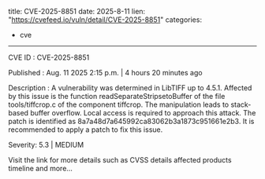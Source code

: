  
title: CVE-2025-8851
date: 2025-8-11
lien: "https://cvefeed.io/vuln/detail/CVE-2025-8851"
categories:
  - cve
---

CVE ID : CVE-2025-8851

Published :  Aug. 11
2025
2:15 p.m. | 4 hours
20 minutes ago

Description : A vulnerability was determined in LibTIFF up to 4.5.1. Affected by this issue is the function readSeparateStripsetoBuffer of the file tools/tiffcrop.c of the component tiffcrop. The manipulation leads to stack-based buffer overflow. Local access is required to approach this attack. The patch is identified as 8a7a48d7a645992ca83062b3a1873c951661e2b3. It is recommended to apply a patch to fix this issue.

Severity: 5.3 | MEDIUM

Visit the link for more details
such as CVSS details
affected products
timeline
and more...
